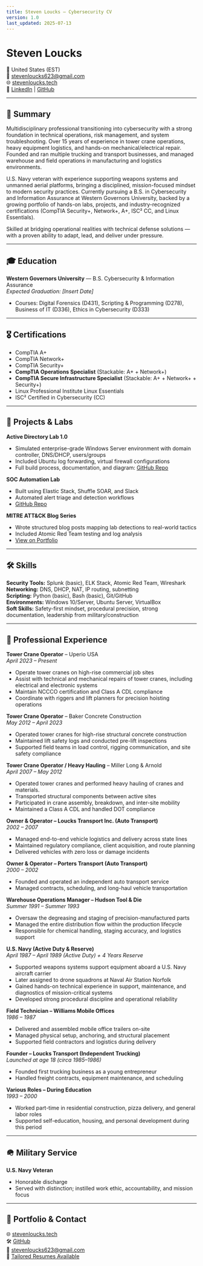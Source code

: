 ```yaml
---
title: Steven Loucks – Cybersecurity CV
version: 1.0
last_updated: 2025-07-13
---
```


# Steven Loucks
📍 United States (EST)  
📧 stevenloucks623@gmail.com  
🌐 [stevenloucks.tech](https://stevenloucks.tech)  
🔗 [LinkedIn](https://www.linkedin.com/in/steven-loucks) | [GitHub](https://github.com/sloucks623)

---

## 🎯 Summary

Multidisciplinary professional transitioning into cybersecurity with a strong foundation in technical operations, risk management, and system troubleshooting. Over 15 years of experience in tower crane operations, heavy equipment logistics, and hands-on mechanical/electrical repair. Founded and ran multiple trucking and transport businesses, and managed warehouse and field operations in manufacturing and logistics environments.

U.S. Navy veteran with experience supporting weapons systems and unmanned aerial platforms, bringing a disciplined, mission-focused mindset to modern security practices. Currently pursuing a B.S. in Cybersecurity and Information Assurance at Western Governors University, backed by a growing portfolio of hands-on labs, projects, and industry-recognized certifications (CompTIA Security+, Network+, A+, ISC² CC, and Linux Essentials).

Skilled at bridging operational realities with technical defense solutions — with a proven ability to adapt, lead, and deliver under pressure.


---

## 🎓 Education

**Western Governors University** — B.S. Cybersecurity & Information Assurance  
*Expected Graduation: [Insert Date]*  
- Courses: Digital Forensics (D431), Scripting & Programming (D278), Business of IT (D336), Ethics in Cybersecurity (D333)

---

## 🎖 Certifications

- CompTIA A+  
- CompTIA Network+  
- CompTIA Security+  
- **CompTIA Operations Specialist** (Stackable: A+ + Network+)  
- **CompTIA Secure Infrastructure Specialist** (Stackable: A+ + Network+ + Security+)  
- Linux Professional Institute Linux Essentials  
- ISC² Certified in Cybersecurity (CC)


---

## 🧪 Projects & Labs

**Active Directory Lab 1.0**  
- Simulated enterprise-grade Windows Server environment with domain controller, DNS/DHCP, users/groups  
- Included Ubuntu log forwarding, virtual firewall configurations  
- Full build process, documentation, and diagram: [GitHub Repo](https://github.com/sloucks623/lab-active-directory-1.0)

**SOC Automation Lab**  
- Built using Elastic Stack, Shuffle SOAR, and Slack  
- Automated alert triage and detection workflows  
- [GitHub Repo](https://github.com/sloucks623/lab-soc-automation)

**MITRE ATT&CK Blog Series**  
- Wrote structured blog posts mapping lab detections to real-world tactics  
- Included Atomic Red Team testing and log analysis  
- [View on Portfolio](https://stevenloucks.tech)

---

## 🛠 Skills

**Security Tools:** Splunk (basic), ELK Stack, Atomic Red Team, Wireshark  
**Networking:** DNS, DHCP, NAT, IP routing, subnetting  
**Scripting:** Python (basic), Bash (basic), Git/GitHub  
**Environments:** Windows 10/Server, Ubuntu Server, VirtualBox  
**Soft Skills:** Safety-first mindset, procedural precision, strong documentation, leadership from military/construction

---

## 💼 Professional Experience

**Tower Crane Operator** – Uperio USA  
*April 2023 – Present*  
- Operate tower cranes on high-rise commercial job sites  
- Assist with technical and mechanical repairs of tower cranes, including electrical and electronic systems  
- Maintain NCCCO certification and Class A CDL compliance  
- Coordinate with riggers and lift planners for precision hoisting operations

**Tower Crane Operator** – Baker Concrete Construction  
*May 2012 – April 2023*  
- Operated tower cranes for high-rise structural concrete construction  
- Maintained lift safety logs and conducted pre-lift inspections  
- Supported field teams in load control, rigging communication, and site safety compliance

**Tower Crane Operator / Heavy Hauling** – Miller Long & Arnold  
*April 2007 – May 2012*  
- Operated tower cranes and performed heavy hauling of cranes and materials.  
- Transported structural components between active sites  
- Participated in crane assembly, breakdown, and inter-site mobility  
- Maintained a Class A CDL and handled DOT compliance

**Owner & Operator – Loucks Transport Inc. (Auto Transport)**  
*2002 – 2007*  
- Managed end-to-end vehicle logistics and delivery across state lines  
- Maintained regulatory compliance, client acquisition, and route planning  
- Delivered vehicles with zero loss or damage incidents

**Owner & Operator – Porters Transport (Auto Transport)**  
*2000 – 2002*  
- Founded and operated an independent auto transport service  
- Managed contracts, scheduling, and long-haul vehicle transportation

**Warehouse Operations Manager – Hudson Tool & Die**  
*Summer 1991 – Summer 1993*  
- Oversaw the degreasing and staging of precision-manufactured parts  
- Managed the entire distribution flow within the production lifecycle  
- Responsible for chemical handling, staging accuracy, and logistics support

**U.S. Navy (Active Duty & Reserve)**  
*April 1987 – April 1989 (Active Duty) + 4 Years Reserve*  
- Supported weapons systems support equipment aboard a U.S. Navy aircraft carrier  
- Later assigned to drone squadrons at Naval Air Station Norfolk  
- Gained hands-on technical experience in support, maintenance, and diagnostics of mission-critical systems  
- Developed strong procedural discipline and operational reliability

**Field Technician – Williams Mobile Offices**  
*1986 – 1987*  
- Delivered and assembled mobile office trailers on-site  
- Managed physical setup, anchoring, and structural placement  
- Supported field contractors and logistics during delivery

**Founder – Loucks Transport (Independent Trucking)**  
*Launched at age 18 (circa 1985–1986)*  
- Founded first trucking business as a young entrepreneur  
- Handled freight contracts, equipment maintenance, and scheduling

**Various Roles – During Education**  
*1993 – 2000*  
- Worked part-time in residential construction, pizza delivery, and general labor roles  
- Supported self-education, housing, and personal development during this period



---

## 🪖 Military Service

**U.S. Navy Veteran**  
- Honorable discharge  
- Served with distinction; instilled work ethic, accountability, and mission focus

---

## 📁 Portfolio & Contact

🌐 [stevenloucks.tech](https://stevenloucks.tech)  
🛠 [GitHub](https://github.com/sloucks623)  
📧 stevenloucks623@gmail.com  
📄 [Tailored Resumes Available](https://github.com/sloucks623/resume-cv-generator/resumes)
